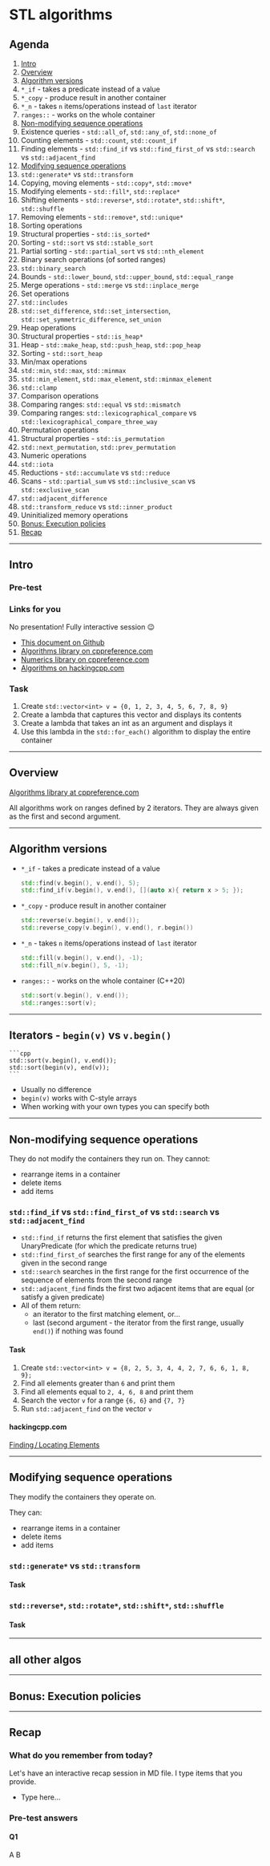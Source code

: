 # STL algorithms

<!-- TODO: Functors and lambdas - skip, it will be introduced during the session -->

## Agenda

1. [Intro](#intro)
2. [Overview](#overview)
3. [Algorithm versions](#algorithm-versions)
  1. `*_if` - takes a predicate instead of a value
  2. `*_copy` - produce result in another container
  3. `*_n` - takes `n` items/operations instead of `last` iterator
  4. `ranges::` - works on the whole container
4. [Non-modifying sequence operations](#non-modifying-sequence-operations)
  1. Existence queries - `std::all_of`, `std::any_of`, `std::none_of`
  2. Counting elements - `std::count`, `std::count_if`
  3. Finding elements - `std::find_if` vs `std::find_first_of` vs `std::search` vs `std::adjacent_find`
5. [Modifying sequence operations](#modifying-sequence-operations)
  1. `std::generate*` vs `std::transform`
  2. Copying, moving elements - `std::copy*`, `std::move*`
  3. Modifying elements - `std::fill*`, `std::replace*`
  4. Shifting elements - `std::reverse*`, `std::rotate*`, `std::shift*`, `std::shuffle`
  5. Removing elements - `std::remove*`, `std::unique*`
6. Sorting operations
  1. Structural properties - `std::is_sorted*`
  2. Sorting - `std::sort` vs `std::stable_sort`
  3. Partial sorting - `std::partial_sort` vs `std::nth_element`
7. Binary search operations (of sorted ranges)
  1. `std::binary_search`
  2. Bounds - `std::lower_bound`, `std::upper_bound`, `std::equal_range`
  3. Merge operations - `std::merge` vs `std::inplace_merge`
8. Set operations
  1. `std::includes`
  2. `std::set_difference`, `std::set_intersection`, `std::set_symmetric_difference`, `set_union`
9. Heap operations
  1. Structural properties - `std::is_heap*`
  2. Heap - `std::make_heap`, `std::push_heap`, `std::pop_heap`
  3. Sorting - `std::sort_heap`
10. Min/max operations
  1. `std::min`, `std::max`, `std::minmax`
  2. `std::min_element`, `std::max_element`, `std::minmax_element`
  3. `std::clamp`
11. Comparison operations
  1. Comparing ranges: `std::equal` vs `std::mismatch`
  2. Comparing ranges: `std::lexicographical_compare` vs `std::lexicographical_compare_three_way`
12. Permutation operations
  1. Structural properties - `std::is_permutation`
  2. `std::next_permutation`, `std::prev_permutation`
13. Numeric operations
  1. `std::iota`
  2. Reductions - `std::accumulate` vs `std::reduce`
  3. Scans - `std::partial_sum` vs `std::inclusive_scan` vs `std::exclusive_scan`
  4. `std::adjacent_difference`
  5. `std::transform_reduce` vs `std::inner_product`
14. Uninitialized memory operations
15. [Bonus: Execution policies](#bonus-execution-policies)
16. [Recap](#recap)

___

## Intro

### Pre-test
<!-- TODO: Prepare -->

### Links for you

No presentation!
Fully interactive session 😉

* [This document on Github](https://github.com/coders-school/stl/blob/cr/04-algorithms/script.md)
* [Algorithms library on cppreference.com](https://en.cppreference.com/w/cpp/algorithm)
* [Numerics library on cppreference.com](https://en.cppreference.com/w/cpp/numeric)
* [Algorithms on hackingcpp.com](https://hackingcpp.com/cpp/std/algorithms.png)

### Task
<!-- TODO: needed? -->

1. Create `std::vector<int> v = {0, 1, 2, 3, 4, 5, 6, 7, 8, 9}`
2. Create a lambda that captures this vector and displays its contents
3. Create a lambda that takes an int as an argument and displays it
4. Use this lambda in the `std::for_each()` algorithm to display the entire container

___

## Overview

[Algorithms library at cppreference.com](https://en.cppreference.com/w/cpp/algorithm)

All algorithms work on ranges defined by 2 iterators. They are always given as the first and second argument.  

___

## Algorithm versions

* `*_if` - takes a predicate instead of a value

    ```cpp
    std::find(v.begin(), v.end(), 5);
    std::find_if(v.begin(), v.end(), [](auto x){ return x > 5; });
    ```

* `*_copy` - produce result in another container

    ```cpp
    std::reverse(v.begin(), v.end());
    std::reverse_copy(v.begin(), v.end(), r.begin())
    ```

* `*_n` - takes `n` items/operations instead of `last` iterator

    ```cpp
    std::fill(v.begin(), v.end(), -1);
    std::fill_n(v.begin(), 5, -1);
    ```

* `ranges::` - works on the whole container (C++20)

    ```cpp
    std::sort(v.begin(), v.end());
    std::ranges::sort(v);
    ```

___

## Iterators - `begin(v)` vs `v.begin()`

    ```cpp
    std::sort(v.begin(), v.end());
    std::sort(begin(v), end(v));
    ```

* Usually no difference
* `begin(v)` works with C-style arrays
* When working with your own types you can specify both

___

## Non-modifying sequence operations

They do not modify the containers they run on. They cannot:

* rearrange items in a container
* delete items
* add items

### `std::find_if` vs `std::find_first_of` vs `std::search` vs `std::adjacent_find`

* `std::find_if` returns the first element that satisfies the given UnaryPredicate (for which the predicate returns true)
* `std::find_first_of` searches the first range for any of the elements given in the second range
* `std::search` searches in the first range for the first occurrence of the sequence of elements from the second range
* `std::adjacent_find` finds the first two adjacent items that are equal (or satisfy a given predicate)
* All of them return:
  * an iterator to the first matching element, or...
  * last (second argument - the iterator from the first range, usually `end()`) if nothing was found

#### Task

1. Create `std::vector<int> v = {8, 2, 5, 3, 4, 4, 2, 7, 6, 6, 1, 8, 9};`
2. Find all elements greater than `6` and print them
3. Find all elements equal to `2, 4, 6, 8` and print them
4. Search the vector `v` for a range `{6, 6}` and `{7, 7}`
5. Run `std::adjacent_find` on the vector `v`

#### hackingcpp.com

[Finding / Locating Elements](https://hackingcpp.com/cpp/std/algorithms.html)

___

## Modifying sequence operations

They modify the containers they operate on.

They can:

* rearrange items in a container
* delete items
* add items

### `std::generate*` vs `std::transform`

#### Task

### `std::reverse*`, `std::rotate*`, `std::shift*`, `std::shuffle`

#### Task

___

## all other algos

___

## Bonus: Execution policies

___

## Recap

### What do you remember from today?

Let's have an interactive recap session in MD file.
I type items that you provide.

* Type here...

### Pre-test answers

#### Q1

A
B

<!-- TODO: Come out with some nice questions -->
